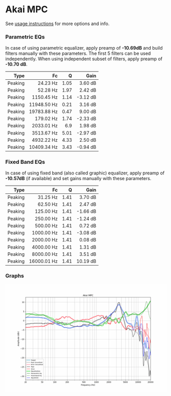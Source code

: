 # Akai MPC
See [usage instructions](https://github.com/jaakkopasanen/AutoEq#usage) for more options and info.

### Parametric EQs
In case of using parametric equalizer, apply preamp of **-10.69dB** and build filters manually
with these parameters. The first 5 filters can be used independently.
When using independent subset of filters, apply preamp of **-10.70 dB**.

| Type    | Fc          |    Q | Gain     |
|--------:|------------:|-----:|---------:|
| Peaking | 24.23 Hz    | 1.05 | 3.60 dB  |
| Peaking | 52.28 Hz    | 1.97 | 2.42 dB  |
| Peaking | 1150.45 Hz  | 1.14 | -3.12 dB |
| Peaking | 11948.50 Hz | 0.21 | 3.16 dB  |
| Peaking | 19783.88 Hz | 0.47 | 9.00 dB  |
| Peaking | 179.02 Hz   | 1.74 | -2.33 dB |
| Peaking | 2033.01 Hz  | 6.9  | 1.98 dB  |
| Peaking | 3513.67 Hz  | 5.01 | -2.97 dB |
| Peaking | 4932.22 Hz  | 4.33 | 2.50 dB  |
| Peaking | 10409.34 Hz | 3.43 | -0.94 dB |

### Fixed Band EQs
In case of using fixed band (also called graphic) equalizer, apply preamp of **-10.57dB**
(if available) and set gains manually with these parameters.

| Type    | Fc          |    Q | Gain     |
|--------:|------------:|-----:|---------:|
| Peaking | 31.25 Hz    | 1.41 | 3.70 dB  |
| Peaking | 62.50 Hz    | 1.41 | 2.47 dB  |
| Peaking | 125.00 Hz   | 1.41 | -1.66 dB |
| Peaking | 250.00 Hz   | 1.41 | -1.24 dB |
| Peaking | 500.00 Hz   | 1.41 | 0.72 dB  |
| Peaking | 1000.00 Hz  | 1.41 | -3.08 dB |
| Peaking | 2000.00 Hz  | 1.41 | 0.08 dB  |
| Peaking | 4000.00 Hz  | 1.41 | 1.31 dB  |
| Peaking | 8000.00 Hz  | 1.41 | 3.51 dB  |
| Peaking | 16000.01 Hz | 1.41 | 10.19 dB |

### Graphs
![](./Akai%20MPC.png)